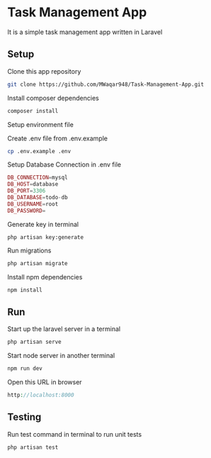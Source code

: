 # Task Management App

It is a simple task management app written in Laravel

## Setup

Clone this app repository

```bash
git clone https://github.com/MWaqar948/Task-Management-App.git
```
Install composer dependencies

```bash
composer install
```
Setup environment file

Create .env file from .env.example
```bash
cp .env.example .env
```
Setup Database Connection in .env file
```php
DB_CONNECTION=mysql
DB_HOST=database
DB_PORT=3306
DB_DATABASE=todo-db
DB_USERNAME=root
DB_PASSWORD=
```
Generate key in terminal
```
php artisan key:generate
```

Run migrations
```bash
php artisan migrate
```

Install npm dependencies

```bash
npm install
```

## Run
Start up the laravel server in a terminal
```bash
php artisan serve
```
Start node server in another terminal
```bash
npm run dev
```
Open this URL in browser
```php
http://localhost:8000
```
## Testing
Run test command in terminal to run unit tests
```bash
php artisan test
```
